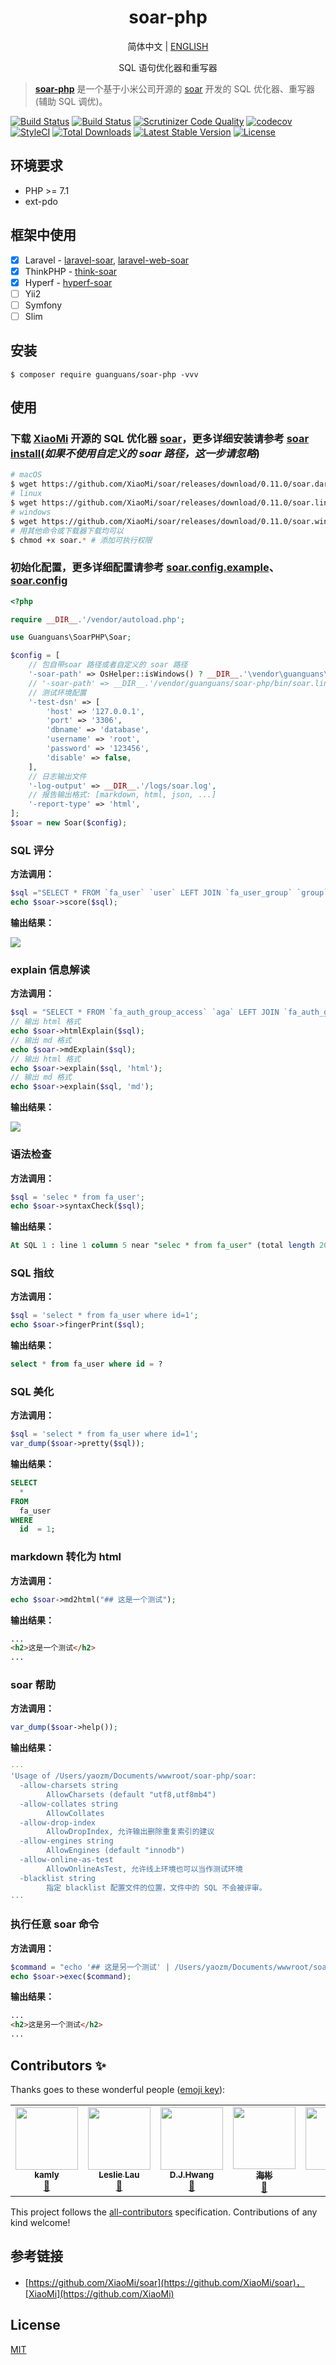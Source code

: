 <h1 align="center">soar-php</h1>

<p align="center">
    <a>简体中文</a> |
    <a href="README-EN.md">ENGLISH</a>
</p>

<p align="center">SQL 语句优化器和重写器</p>

> **[soar-php](https://github.com/guanguans/soar-php)** 是一个基于小米公司开源的 [soar](https://github.com/XiaoMi/soar) 开发的 SQL 优化器、重写器(辅助 SQL 调优)。

[![Build Status](https://travis-ci.org/guanguans/soar-php.svg?branch=master)](https://travis-ci.org/guanguans/soar-php)
[![Build Status](https://scrutinizer-ci.com/g/guanguans/soar-php/badges/build.png?b=master)](https://scrutinizer-ci.com/g/guanguans/soar-php/build-status/master)
[![Scrutinizer Code Quality](https://scrutinizer-ci.com/g/guanguans/soar-php/badges/quality-score.png?b=master)](https://scrutinizer-ci.com/g/guanguans/soar-php/?branch=master)
[![codecov](https://codecov.io/gh/guanguans/soar-php/branch/master/graph/badge.svg)](https://codecov.io/gh/guanguans/soar-php)
[![StyleCI](https://github.styleci.io/repos/178793017/shield?branch=master)](https://github.styleci.io/repos/178793017)
[![Total Downloads](https://poser.pugx.org/guanguans/soar-php/downloads)](https://packagist.org/packages/guanguans/soar-php)
[![Latest Stable Version](https://poser.pugx.org/guanguans/soar-php/v/stable)](https://packagist.org/packages/guanguans/soar-php)
[![License](https://poser.pugx.org/guanguans/soar-php/license)](https://packagist.org/packages/guanguans/soar-php)

## 环境要求

* PHP >= 7.1
* ext-pdo

## 框架中使用

- [x] Laravel - [laravel-soar](https://github.com/guanguans/laravel-soar), [laravel-web-soar](https://github.com/huangdijia/laravel-web-soar)
- [x] ThinkPHP - [think-soar](https://github.com/guanguans/think-soar)
- [x] Hyperf - [hyperf-soar](https://github.com/wilbur-oo/hyperf-soar)
- [ ] Yii2
- [ ] Symfony
- [ ] Slim

## 安装

``` shell
$ composer require guanguans/soar-php -vvv
```

## 使用

### 下载 [XiaoMi](https://github.com/XiaoMi/) 开源的 SQL 优化器 [soar](https://github.com/XiaoMi/soar/releases)，更多详细安装请参考 [soar install](https://github.com/XiaoMi/soar/blob/master/doc/install.md)(*如果不使用自定义的 soar 路径，这一步请忽略*)

``` bash
# macOS
$ wget https://github.com/XiaoMi/soar/releases/download/0.11.0/soar.darwin-amd64
# linux
$ wget https://github.com/XiaoMi/soar/releases/download/0.11.0/soar.linux-amd64
# windows
$ wget https://github.com/XiaoMi/soar/releases/download/0.11.0/soar.windows-amd64
# 用其他命令或下载器下载均可以
$ chmod +x soar.* # 添加可执行权限
```

### 初始化配置，更多详细配置请参考 [soar.config.example](./soar.config.example.php)、[soar.config](https://github.com/XiaoMi/soar/blob/master/doc/config.md)

```php
<?php

require __DIR__.'/vendor/autoload.php';

use Guanguans\SoarPHP\Soar;

$config = [
    // 包自带soar 路径或者自定义的 soar 路径
    '-soar-path' => OsHelper::isWindows() ? __DIR__.'\vendor\guanguans\soar-php\bin\soar.windows-amd64' : (OsHelper::isMacOS() ? __DIR__.'/vendor/guanguans/soar-php/bin/soar.darwin-amd64' : __DIR__.'/vendor/guanguans/soar-php/bin/soar.linux-amd64'),
    // '-soar-path' => __DIR__.'/vendor/guanguans/soar-php/bin/soar.linux-amd64',
    // 测试环境配置
    '-test-dsn' => [
        'host' => '127.0.0.1',
        'port' => '3306',
        'dbname' => 'database',
        'username' => 'root',
        'password' => '123456',
        'disable' => false,
    ],
    // 日志输出文件
    '-log-output' => __DIR__.'/logs/soar.log',
    // 报告输出格式: [markdown, html, json, ...]
    '-report-type' => 'html',
];
$soar = new Soar($config);
```

### SQL 评分

**方法调用：**

```php
$sql ="SELECT * FROM `fa_user` `user` LEFT JOIN `fa_user_group` `group` ON `user`.`group_id`=`group`.`id`;";
echo $soar->score($sql);
```

**输出结果：**

![](docs/score.png)

### explain 信息解读

**方法调用：**

```php
$sql = "SELECT * FROM `fa_auth_group_access` `aga` LEFT JOIN `fa_auth_group` `ag` ON `aga`.`group_id`=`ag`.`id`;";
// 输出 html 格式
echo $soar->htmlExplain($sql);
// 输出 md 格式
echo $soar->mdExplain($sql);
// 输出 html 格式
echo $soar->explain($sql, 'html');
// 输出 md 格式
echo $soar->explain($sql, 'md');

```

**输出结果：**

![](docs/explain.png)

### 语法检查

**方法调用：**

```php
$sql = 'selec * from fa_user';
echo $soar->syntaxCheck($sql);
```

**输出结果：**

```sql
At SQL 1 : line 1 column 5 near "selec * from fa_user" (total length 20)
```

### SQL 指纹

**方法调用：**

```php
$sql = 'select * from fa_user where id=1';
echo $soar->fingerPrint($sql);
```

**输出结果：**

```sql
select * from fa_user where id = ?
```

### SQL 美化

**方法调用：**

```php
$sql = 'select * from fa_user where id=1';
var_dump($soar->pretty($sql));
```

**输出结果：**

```sql
SELECT  
  * 
FROM  
  fa_user  
WHERE  
  id  = 1;
```

### markdown 转化为 html

**方法调用：**

```php
echo $soar->md2html("## 这是一个测试");
```

**输出结果：**

```html
...
<h2>这是一个测试</h2>
...
```

### soar 帮助

**方法调用：**

```php
var_dump($soar->help());
```

**输出结果：**

```yaml
···
'Usage of /Users/yaozm/Documents/wwwroot/soar-php/soar:
  -allow-charsets string
    	AllowCharsets (default "utf8,utf8mb4")
  -allow-collates string
    	AllowCollates
  -allow-drop-index
    	AllowDropIndex, 允许输出删除重复索引的建议
  -allow-engines string
    	AllowEngines (default "innodb")
  -allow-online-as-test
    	AllowOnlineAsTest, 允许线上环境也可以当作测试环境
  -blacklist string
    	指定 blacklist 配置文件的位置，文件中的 SQL 不会被评审。
···    
```

### 执行任意 soar 命令

**方法调用：**

```php
$command = "echo '## 这是另一个测试' | /Users/yaozm/Documents/wwwroot/soar-php/soar.darwin-amd64 -report-type md2html";
echo $soar->exec($command);
```

**输出结果：**

```html
...
<h2>这是另一个测试</h2>
...
```

## Contributors ✨

Thanks goes to these wonderful people ([emoji key](https://allcontributors.org/docs/en/emoji-key)):

<!-- ALL-CONTRIBUTORS-LIST:START - Do not remove or modify this section -->
<!-- prettier-ignore-start -->
<!-- markdownlint-disable -->
<table>
  <tr>
    <td align="center"><a href="http://blog.charmingkamly.cn"><img src="https://avatars2.githubusercontent.com/u/15706085?v=4?s=100" width="100px;" alt=""/><br /><sub><b>kamly</b></sub></a><br /><a href="https://github.com/guanguans/soar-php/issues?q=author%3Akamly" title="Bug reports">🐛</a></td>
    <td align="center"><a href="http://leslieeilsel.com/"><img src="https://avatars1.githubusercontent.com/u/25165449?v=4?s=100" width="100px;" alt=""/><br /><sub><b>Leslie Lau</b></sub></a><br /><a href="https://github.com/guanguans/soar-php/issues?q=author%3Aleslieeilsel" title="Bug reports">🐛</a></td>
    <td align="center"><a href="https://github.com/huangdijia"><img src="https://avatars1.githubusercontent.com/u/8337659?v=4?s=100" width="100px;" alt=""/><br /><sub><b>D.J.Hwang</b></sub></a><br /><a href="#ideas-huangdijia" title="Ideas, Planning, & Feedback">🤔</a></td>
    <td align="center"><a href="https://github.com/zhonghaibin"><img src="https://avatars.githubusercontent.com/u/22255693?v=4?s=100" width="100px;" alt=""/><br /><sub><b>海彬</b></sub></a><br /><a href="https://github.com/guanguans/soar-php/issues?q=author%3Azhonghaibin" title="Bug reports">🐛</a></td>
    <td align="center"><a href="https://github.com/Aexus"><img src="https://avatars.githubusercontent.com/u/3403478?v=4?s=100" width="100px;" alt=""/><br /><sub><b>imcm</b></sub></a><br /><a href="#ideas-Aexus" title="Ideas, Planning, & Feedback">🤔</a></td>
  </tr>
</table>

<!-- markdownlint-restore -->
<!-- prettier-ignore-end -->

<!-- ALL-CONTRIBUTORS-LIST:END -->

This project follows the [all-contributors](https://github.com/all-contributors/all-contributors) specification. Contributions of any kind welcome!

## 参考链接

* [https://github.com/XiaoMi/soar](https://github.com/XiaoMi/soar)，[XiaoMi](https://github.com/XiaoMi)

## License

[MIT](LICENSE)
